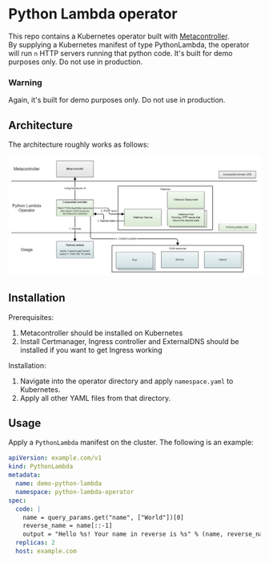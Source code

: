 # Python Lambda operator

This repo contains a Kubernetes operator built with [Metacontroller](https://github.com/metacontroller/metacontroller).  
By supplying a Kubernetes manifest of type PythonLambda, the operator will run `n` HTTP servers running that python code.
It's built for demo purposes only. Do not use in production.

### Warning
Again, it's built for demo purposes only. Do not use in production.

## Architecture
The architecture roughly works as follows:

![Operator overview](image/operator-overview.png)

## Installation
Prerequisites:
1. Metacontroller should be installed on Kubernetes
2. Install Certmanager, Ingress controller and ExternalDNS should be installed if you want to get Ingress working
   
Installation:
1. Navigate into the operator directory and apply `namespace.yaml` to Kubernetes. 
2. Apply all other YAML files from that directory.

## Usage

Apply a `PythonLambda` manifest on the cluster. The following is an example:

```yaml
apiVersion: example.com/v1
kind: PythonLambda
metadata:
  name: demo-python-lambda
  namespace: python-lambda-operator
spec:
  code: |
    name = query_params.get("name", ["World"])[0]
    reverse_name = name[::-1]
    output = "Hello %s! Your name in reverse is %s" % (name, reverse_name)
  replicas: 2
  host: example.com
```
